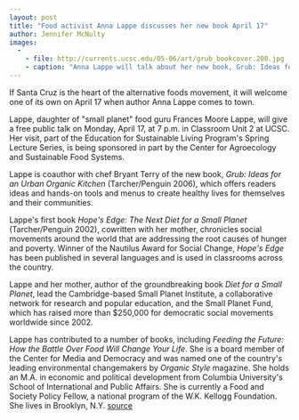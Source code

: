 ```yaml
---
layout: post
title: "Food activist Anna Lappe discusses her new book April 17"
author: Jennifer McNulty
images:
  -
    - file: http://currents.ucsc.edu/05-06/art/grub_bookcover.200.jpg
    - caption: "Anna Lappe will talk about her new book, Grub: Ideas for an Urban Organic Kitchen, coauthored with Bryant Terry"
---
```


If Santa Cruz is the heart of the alternative foods movement, it will welcome one of its own on April 17 when author Anna Lappe comes to town.

Lappe, daughter of "small planet" food guru Frances Moore Lappe, will give a free public talk on Monday, April 17, at 7 p.m. in Classroom Unit 2 at UCSC. Her visit, part of the Education for Sustainable Living Program's Spring Lecture Series, is being sponsored in part by the Center for Agroecology and Sustainable Food Systems.

Lappe is coauthor with chef Bryant Terry of the new book, _Grub: Ideas for an Urban Organic Kitchen_ (Tarcher/Penguin 2006), which offers readers ideas and hands-on tools and menus to create healthy lives for themselves and their communities.

Lappe's first book _Hope's Edge: The Next Diet for a Small Planet_ (Tarcher/Penguin 2002), cowritten with her mother, chronicles social movements around the world that are addressing the root causes of hunger and poverty. Winner of the Nautilus Award for Social Change, _Hope's Edge_ has been published in several languages and is used in classrooms across the country.

Lappe and her mother, author of the groundbreaking book _Diet for a Small Planet_, lead the Cambridge-based Small Planet Institute, a collaborative network for research and popular education, and the Small Planet Fund, which has raised more than $250,000 for democratic social movements worldwide since 2002\.

Lappe has contributed to a number of books, including _Feeding the Future: How the Battle Over Food Will Change Your Life_. She is a board member of the Center for Media and Democracy and was named one of the country's leading environmental changemakers by _Organic Style_ magazine. She holds an M.A. in economic and political development from Columbia University's School of International and Public Affairs. She is currently a Food and Society Policy Fellow, a national program of the W.K. Kellogg Foundation. She lives in Brooklyn, N.Y.
[source](http://www1.ucsc.edu/currents/05-06/04-10/brief-lappe.asp "Permalink to brief-lappe")

